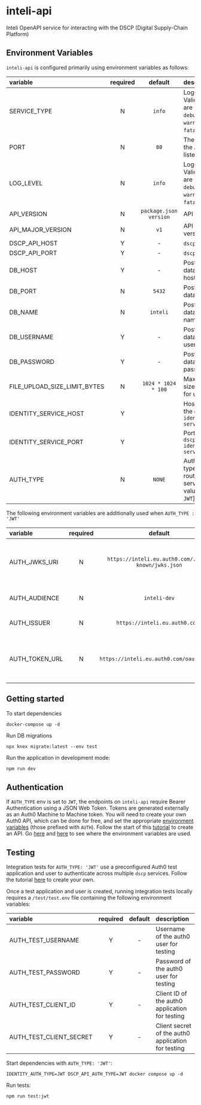 # inteli-api

Inteli OpenAPI service for interacting with the DSCP (Digital Supply-Chain Platform)

## Environment Variables

`inteli-api` is configured primarily using environment variables as follows:

| variable                     | required |        default         | description                                                                          |
| :--------------------------- | :------: | :--------------------: | :----------------------------------------------------------------------------------- |
| SERVICE_TYPE                 |    N     |         `info`         | Logging level. Valid values are [`trace`, `debug`, `info`, `warn`, `error`, `fatal`] |
| PORT                         |    N     |          `80`          | The port for the API to listen on                                                    |
| LOG_LEVEL                    |    N     |         `info`         | Logging level. Valid values are [`trace`, `debug`, `info`, `warn`, `error`, `fatal`] |
| API_VERSION                  |    N     | `package.json version` | API version                                                                          |
| API_MAJOR_VERSION            |    N     |          `v1`          | API major version                                                                    |
| DSCP_API_HOST                |    Y     |           -            | `dscp-api` host                                                                      |
| DSCP_API_PORT                |    Y     |           -            | `dscp-api` port                                                                      |
| DB_HOST                      |    Y     |           -            | PostgreSQL database hostname                                                         |
| DB_PORT                      |    N     |         `5432`         | PostgreSQL database port                                                             |
| DB_NAME                      |    N     |        `inteli`        | PostgreSQL database name                                                             |
| DB_USERNAME                  |    Y     |           -            | PostgreSQL database username                                                         |
| DB_PASSWORD                  |    Y     |           -            | PostgreSQL database password                                                         |
| FILE_UPLOAD_SIZE_LIMIT_BYTES |    N     |  `1024 * 1024 * 100`   | Maximum file size in bytes for upload                                                |
| IDENTITY_SERVICE_HOST        |    Y     |                        | Hostname of the `dscp-identity-service`                                              |
| IDENTITY_SERVICE_PORT        |    Y     |                        | Port of the `dscp-identity-service`                                                  |
| AUTH_TYPE                    |    N     |         `NONE`         | Authentication type for routes on the service. Valid values: [`NONE`, `JWT`]         |

The following environment variables are additionally used when `AUTH_TYPE : 'JWT'`

| variable       | required |                       default                       | description                                                           |
| :------------- | :------: | :-------------------------------------------------: | :-------------------------------------------------------------------- |
| AUTH_JWKS_URI  |    N     | `https://inteli.eu.auth0.com/.well-known/jwks.json` | JSON Web Key Set containing public keys used by the Auth0 API         |
| AUTH_AUDIENCE  |    N     |                    `inteli-dev`                     | Identifier of the Auth0 API                                           |
| AUTH_ISSUER    |    N     |           `https://inteli.eu.auth0.com/`            | Domain of the Auth0 API `                                             |
| AUTH_TOKEN_URL |    N     |      `https://inteli.eu.auth0.com/oauth/token`      | Auth0 API endpoint that issues an Authorisation (Bearer) access token |

## Getting started

To start dependencies

```
docker-compose up -d
```

Run DB migrations

```
npx knex migrate:latest --env test
```

Run the application in development mode:

```sh
npm run dev
```

## Authentication

If `AUTH_TYPE` env is set to `JWT`, the endpoints on `inteli-api` require Bearer Authentication using a JSON Web Token. Tokens are generated externally as an Auth0 Machine to Machine token. You will need to create your own Auth0 API, which can be done for free, and set the appropriate [environment variables](#configuration) (those prefixed with `AUTH`). Follow the start of this [tutorial](https://auth0.com/docs/quickstart/backend/nodejs#configure-auth0-apis) to create an API. Go [here](app/routes/auth.js) and [here](app/auth.js) to see where the environment variables are used.

## Testing

Integration tests for `AUTH_TYPE: 'JWT'` use a preconfigured Auth0 test application and user to authenticate across multiple `dscp` services. Follow the tutorial [here](https://auth0.com/docs/get-started/authentication-and-authorization-flow/call-your-api-using-resource-owner-password-flow) to create your own.

Once a test application and user is created, running integration tests locally requires a `/test/test.env` file containing the following environment variables:

| variable                | required | default | description                                        |
| :---------------------- | :------: | :-----: | :------------------------------------------------- |
| AUTH_TEST_USERNAME      |    Y     |    -    | Username of the auth0 user for testing             |
| AUTH_TEST_PASSWORD      |    Y     |    -    | Password of the auth0 user for testing             |
| AUTH_TEST_CLIENT_ID     |    Y     |    -    | Client ID of the auth0 application for testing     |
| AUTH_TEST_CLIENT_SECRET |    Y     |    -    | Client secret of the auth0 application for testing |

Start dependencies with `AUTH_TYPE: 'JWT'`:

```
IDENTITY_AUTH_TYPE=JWT DSCP_API_AUTH_TYPE=JWT docker compose up -d
```

Run tests:

```
npm run test:jwt
```
